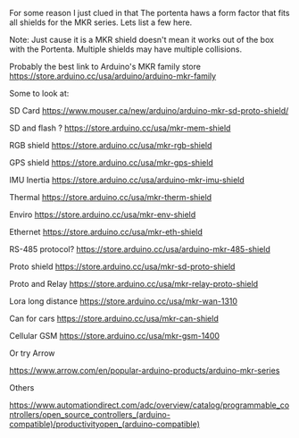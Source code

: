 For some reason I just clued in that The portenta haws a form factor that fits all shields for the MKR series. Lets list a few here.


Note: Just cause it is a MKR shield doesn't mean it works out of the box with the Portenta. Multiple shields may have multiple collisions.


Probably the best link to Arduino's MKR family store  https://store.arduino.cc/usa/arduino/arduino-mkr-family   


Some to look at:

SD Card   https://www.mouser.ca/new/arduino/arduino-mkr-sd-proto-shield/  

SD and flash ? https://store.arduino.cc/usa/mkr-mem-shield

RGB shield   https://store.arduino.cc/usa/mkr-rgb-shield

GPS shield   https://store.arduino.cc/usa/mkr-gps-shield

IMU Inertia  https://store.arduino.cc/usa/arduino-mkr-imu-shield

Thermal https://store.arduino.cc/usa/mkr-therm-shield

Enviro   https://store.arduino.cc/usa/mkr-env-shield


Ethernet   https://store.arduino.cc/usa/mkr-eth-shield


RS-485 protocol?   https://store.arduino.cc/usa/arduino-mkr-485-shield

Proto shield  https://store.arduino.cc/usa/mkr-sd-proto-shield

Proto and Relay  https://store.arduino.cc/usa/mkr-relay-proto-shield

Lora long distance  https://store.arduino.cc/usa/mkr-wan-1310


Can for cars  https://store.arduino.cc/usa/mkr-can-shield

Cellular GSM  https://store.arduino.cc/usa/mkr-gsm-1400



Or try Arrow

https://www.arrow.com/en/popular-arduino-products/arduino-mkr-series


Others

https://www.automationdirect.com/adc/overview/catalog/programmable_controllers/open_source_controllers_(arduino-compatible)/productivityopen_(arduino-compatible)


